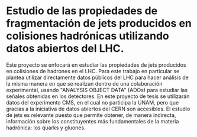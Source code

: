 # Estudio de las propiedades de fragmentación de jets producidos en colisiones hadrónicas utilizando datos abiertos del LHC.

Este proyecto se enfocará en estudiar las propiedades de jets producidos en colisiones de hadrones en el LHC. 
Para este trabajo en particular se plantea utilizar directamente datos públicos del LHC para hacer análisis de
la misma manera en que se realizan dentro de una colaboración experimental, usando "ANALYSIS OBJECT DATA"
(ADOs) para estudiar las señales obtenidas en los detectores. En este proyecto de tesis se utilizarán datos
del experimento CMS, en el cual no participa la UNAM, pero que gracias a la iniciativa de datos abiertos del 
CERN son accesibles. El estudio de jets es relevante puesto que permite obtener, de manera indirecta, 
información sobre los constituyentes más fundamentales de la materia hadrónica: los quarks y gluones.
